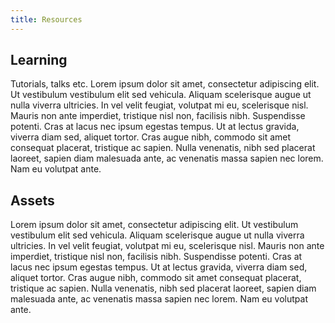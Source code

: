 ```yaml
---
title: Resources
---
```


## Learning
Tutorials, talks etc.
Lorem ipsum dolor sit amet, consectetur adipiscing elit. Ut vestibulum vestibulum elit sed vehicula. Aliquam scelerisque augue ut nulla viverra ultricies. In vel velit feugiat, volutpat mi eu, scelerisque nisl. Mauris non ante imperdiet, tristique nisl non, facilisis nibh. Suspendisse potenti. Cras at lacus nec ipsum egestas tempus. Ut at lectus gravida, viverra diam sed, aliquet tortor. Cras augue nibh, commodo sit amet consequat placerat, tristique ac sapien. Nulla venenatis, nibh sed placerat laoreet, sapien diam malesuada ante, ac venenatis massa sapien nec lorem. Nam eu volutpat ante.

## Assets
Lorem ipsum dolor sit amet, consectetur adipiscing elit. Ut vestibulum vestibulum elit sed vehicula. Aliquam scelerisque augue ut nulla viverra ultricies. In vel velit feugiat, volutpat mi eu, scelerisque nisl. Mauris non ante imperdiet, tristique nisl non, facilisis nibh. Suspendisse potenti. Cras at lacus nec ipsum egestas tempus. Ut at lectus gravida, viverra diam sed, aliquet tortor. Cras augue nibh, commodo sit amet consequat placerat, tristique ac sapien. Nulla venenatis, nibh sed placerat laoreet, sapien diam malesuada ante, ac venenatis massa sapien nec lorem. Nam eu volutpat ante.
